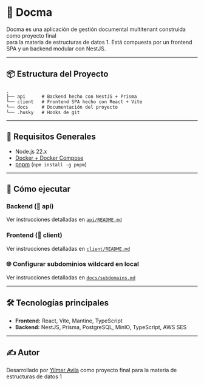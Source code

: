 # 📁 Docma

Docma es una aplicación de gestión documental multitenant construida como proyecto final  
para la materia de estructuras de datos 1. Está compuesta por un frontend SPA y un backend modular con NestJS.

---

## 📦 Estructura del Proyecto

```
.
├── api      # Backend hecho con NestJS + Prisma
└── client   # Frontend SPA hecho con React + Vite
└── docs     # Documentación del proyecto
└── .husky   # Hooks de git
```

---

## 🚀 Requisitos Generales

- Node.js 22.x
- [Docker + Docker Compose](https://docs.docker.com/compose/)
- [pnpm](https://pnpm.io/) (`npm install -g pnpm`)

---

## 🔧 Cómo ejecutar

### Backend (📂 api)

Ver instrucciones detalladas en [`api/README.md`](./docs/api.md)

### Frontend (📂 client)

Ver instrucciones detalladas en [`client/README.md`](./docs/client.md)

### 🌐 Configurar subdominios wildcard en local

Ver instrucciones detalladas en [`docs/subdomains.md`](./docs/subdomains.md)

---

## 🛠️ Tecnologías principales

- **Frontend:** React, Vite, Mantine, TypeScript
- **Backend:** NestJS, Prisma, PostgreSQL, MinIO, TypeScript, AWS SES

---

## ✍️ Autor

Desarrollado por [Yilmer Avila](https://www.linkedin.com/in/yilmeravila/) como proyecto final para la materia de estructuras de datos 1
